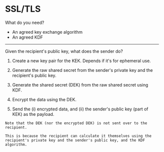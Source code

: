 # SSL/TLS

What do you need?

* An agreed key exchange algorithm
* An agreed KDF

---

Given the recipient's public key, what does the sender do?

1. Create a new key pair for the KEK. Depends if it's for ephemeral use.

2. Generate the raw shared secret from the sender's private key and the recipient's public key.

3. Generate the shared secret (DEK) from the raw shared secret using KDF.

4. Encrypt the data using the DEK.

5. Send the (i) encrypted data, and (ii) the sender's public key (part of KEK) as the payload.

~~~admonish note
Note that the DEK (nor the encrypted DEK) is not sent over to the recipient.

This is because the recipient can calculate it themselves using the recipient's private key and the sender's public key, and the KDF algorithm. 
~~~
